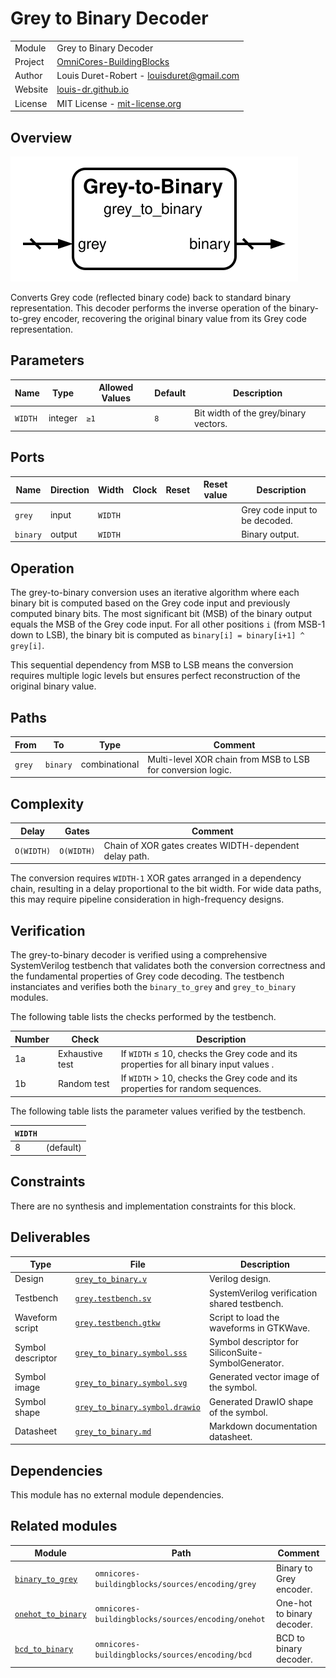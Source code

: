 # Grey to Binary Decoder

|         |                                                                                  |
| ------- | -------------------------------------------------------------------------------- |
| Module  | Grey to Binary Decoder                                                           |
| Project | [OmniCores-BuildingBlocks](https://github.com/Louis-DR/OmniCores-BuildingBlocks) |
| Author  | Louis Duret-Robert - [louisduret@gmail.com](mailto:louisduret@gmail.com)         |
| Website | [louis-dr.github.io](https://louis-dr.github.io)                                 |
| License | MIT License - [mit-license.org](https://mit-license.org)                         |

## Overview

![grey_to_binary](grey_to_binary.symbol.svg)

Converts Grey code (reflected binary code) back to standard binary representation. This decoder performs the inverse operation of the binary-to-grey encoder, recovering the original binary value from its Grey code representation.

## Parameters

| Name    | Type    | Allowed Values | Default | Description                           |
| ------- | ------- | -------------- | ------- | ------------------------------------- |
| `WIDTH` | integer | `≥1`           | `8`     | Bit width of the grey/binary vectors. |

## Ports

| Name     | Direction | Width   | Clock | Reset | Reset value | Description                    |
| -------- | --------- | ------- | ----- | ----- | ----------- | ------------------------------ |
| `grey`   | input     | `WIDTH` |       |       |             | Grey code input to be decoded. |
| `binary` | output    | `WIDTH` |       |       |             | Binary output.                 |

## Operation

The grey-to-binary conversion uses an iterative algorithm where each binary bit is computed based on the Grey code input and previously computed binary bits. The most significant bit (MSB) of the binary output equals the MSB of the Grey code input. For all other positions `i` (from MSB-1 down to LSB), the binary bit is computed as `binary[i] = binary[i+1] ^ grey[i]`.

This sequential dependency from MSB to LSB means the conversion requires multiple logic levels but ensures perfect reconstruction of the original binary value.

## Paths

| From   | To       | Type          | Comment                                                     |
| ------ | -------- | ------------- | ----------------------------------------------------------- |
| `grey` | `binary` | combinational | Multi-level XOR chain from MSB to LSB for conversion logic. |

## Complexity

| Delay      | Gates      | Comment                                                |
| ---------- | ---------- | ------------------------------------------------------ |
| `O(WIDTH)` | `O(WIDTH)` | Chain of XOR gates creates WIDTH-dependent delay path. |

The conversion requires `WIDTH-1` XOR gates arranged in a dependency chain, resulting in a delay proportional to the bit width. For wide data paths, this may require pipeline consideration in high-frequency designs.

## Verification

The grey-to-binary decoder is verified using a comprehensive SystemVerilog testbench that validates both the conversion correctness and the fundamental properties of Grey code decoding. The testbench instanciates and verifies both the `binary_to_grey` and `grey_to_binary` modules.

The following table lists the checks performed by the testbench.

| Number | Check           | Description                                                                            |
| ------ | --------------- | -------------------------------------------------------------------------------------- |
| 1a     | Exhaustive test | If `WIDTH` ≤ 10, checks the Grey code and its properties for all binary input values . |
| 1b     | Random test     | If `WIDTH` > 10, checks the Grey code and its properties for random sequences.         |

The following table lists the parameter values verified by the testbench.

| `WIDTH` |           |
| ------- | --------- |
| 8       | (default) |

## Constraints

There are no synthesis and implementation constraints for this block.

## Deliverables

| Type              | File                                                           | Description                                         |
| ----------------- | -------------------------------------------------------------- | --------------------------------------------------- |
| Design            | [`grey_to_binary.v`](grey_to_binary.v)                         | Verilog design.                                     |
| Testbench         | [`grey.testbench.sv`](grey.testbench.sv)                       | SystemVerilog verification shared testbench.        |
| Waveform script   | [`grey.testbench.gtkw`](grey.testbench.gtkw)                   | Script to load the waveforms in GTKWave.            |
| Symbol descriptor | [`grey_to_binary.symbol.sss`](grey_to_binary.symbol.sss)       | Symbol descriptor for SiliconSuite-SymbolGenerator. |
| Symbol image      | [`grey_to_binary.symbol.svg`](grey_to_binary.symbol.svg)       | Generated vector image of the symbol.               |
| Symbol shape      | [`grey_to_binary.symbol.drawio`](grey_to_binary.symbol.drawio) | Generated DrawIO shape of the symbol.               |
| Datasheet         | [`grey_to_binary.md`](grey_to_binary.md)                       | Markdown documentation datasheet.                   |

## Dependencies

This module has no external module dependencies.

## Related modules

| Module                                              | Path                                               | Comment                    |
| --------------------------------------------------- | -------------------------------------------------- | -------------------------- |
| [`binary_to_grey`](binary_to_grey.md)               | `omnicores-buildingblocks/sources/encoding/grey`   | Binary to Grey encoder.    |
| [`onehot_to_binary`](../onehot/onehot_to_binary.md) | `omnicores-buildingblocks/sources/encoding/onehot` | One-hot to binary decoder. |
| [`bcd_to_binary`](bcd_to_binary.md)                 | `omnicores-buildingblocks/sources/encoding/bcd`    | BCD to binary decoder.     |
